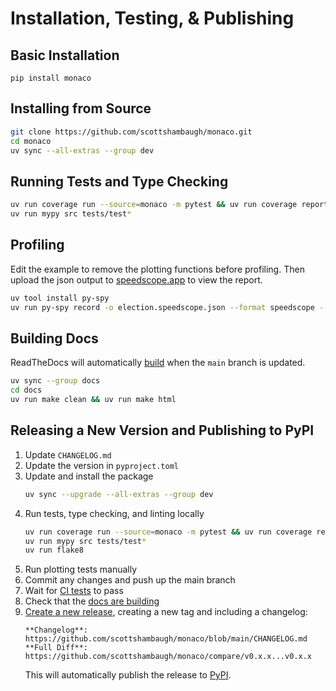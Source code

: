 # Installation, Testing, & Publishing

## Basic Installation

```
pip install monaco
```

## Installing from Source

```bash
git clone https://github.com/scottshambaugh/monaco.git
cd monaco
uv sync --all-extras --group dev
```

## Running Tests and Type Checking

```bash
uv run coverage run --source=monaco -m pytest && uv run coverage report -m 
uv run mypy src tests/test*
```

## Profiling

Edit the example to remove the plotting functions before profiling. Then upload the json output to [speedscope.app](https://www.speedscope.app/) to view the report.
```bash
uv tool install py-spy
uv run py-spy record -o election.speedscope.json --format speedscope --rate 50 -- python examples/election/election_example_monte_carlo_sim.py
```

## Building Docs

ReadTheDocs will automatically [build](https://readthedocs.org/projects/monaco/builds/) when the `main` branch is updated.
```bash
uv sync --group docs
cd docs
uv run make clean && uv run make html
```

## Releasing a New Version and Publishing to PyPI

1) Update `CHANGELOG.md`
2) Update the version in `pyproject.toml`
3) Update and install the package
    ```bash
    uv sync --upgrade --all-extras --group dev
    ```
4) Run tests, type checking, and linting locally
    ```bash
    uv run coverage run --source=monaco -m pytest && uv run coverage report -m 
    uv run mypy src tests/test*
    uv run flake8
    ```
5) Run plotting tests manually
6) Commit any changes and push up the main branch
7) Wait for [CI tests](https://github.com/scottshambaugh/monaco/actions) to pass
8) Check that the [docs are building](https://readthedocs.org/projects/monaco/builds/)
9) [Create a new release](https://github.com/scottshambaugh/monaco/releases), creating a new tag and including a changelog:    
    ```
    **Changelog**: https://github.com/scottshambaugh/monaco/blob/main/CHANGELOG.md    
    **Full Diff**: https://github.com/scottshambaugh/monaco/compare/v0.x.x...v0.x.x
    ``` 
    This will automatically publish the release to [PyPI](https://pypi.org/project/monaco/).
